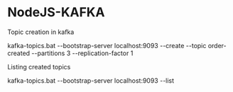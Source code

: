 # NodeJS-KAFKA

Topic creation in kafka

kafka-topics.bat --bootstrap-server localhost:9093 --create --topic order-created --partitions 3 --replication-factor 1

Listing created topics

kafka-topics.bat --bootstrap-server localhost:9093 --list
